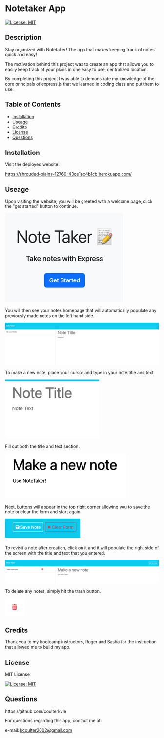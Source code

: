 # Notetaker App

[![License: MIT](https://img.shields.io/badge/License-MIT-yellow.svg)](https://opensource.org/licenses/MIT)

## Description

Stay organized with Notetaker! The app that makes keeping track of notes quick and easy!

The motivation behind this project was to create an app that allows you to easily keep track of your plans in one easy to use, centralized location.

By completing this project I was able to demonstrate my knowledge of the core principals of express.js that we learned in coding class and put them to use.

## Table of Contents

- [Installation](#Installation)
- [Useage](#Useage)
- [Credits](#Credits)
- [License](#License)
- [Questions](#Questions)


## Installation

Visit the deployed website:

https://shrouded-plains-12760-43ce1ac4b1cb.herokuapp.com/

## Useage

Upon visiting the website, you will be greeted with a welcome page, click the "get started" button to continue.

![Welcome image](/Images/homepage.png)

You will then see your notes homepage that will automatically populate any previously made notes on the left hand side. 

![Notes homapage](/Images/notes-homepage.png)

To make a new note, place your cursor and type in your note title and text.

![Create new note](/Images/create-new-note.png)

Fill out both the title and text section.

![New Note](/Images/new-note.png)

Next, buttons will appear in the top right corner allowing you to save the note or clear the form and start again.

![save-clear](/Images/save-clear.png)

To revisit a note after creation, click on it and it will populate the right side of the screen with the title and text that you entered.

![Selected-note](/Images/selected-note.png)

To delete any notes, simply hit the trash button.

![Trash](/Images/trash.png)


## Credits

Thank you to my bootcamp instructors, Roger and Sasha for the instruction that allowed me to build my app.

## License

MIT License

[![License: MIT](https://img.shields.io/badge/License-MIT-yellow.svg)](https://opensource.org/licenses/MIT)


## Questions

https://github.com/coulterkyle

For questions regarding this app, contact me at:

e-mail: kcoulter2002@gmail.com